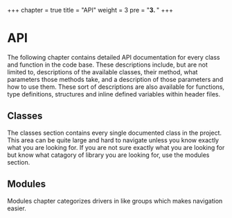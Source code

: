 +++
chapter = true
title = "API"
weight = 3
pre = "<b>3. </b>"
+++

# API

The following chapter contains detailed API documentation for every class and 
function in the code base. These descriptions include, but are not limited to,
descriptions of the available classes, their method, what parameters those 
methods take, and a description of those parameters and how to use them. These
sort of descriptions are also available for functions, type definitions, 
structures and inline defined variables within header files.

## Classes

The classes section contains every single documented class in the project. This
area can be quite large and hard to navigate unless you know exactly what you
are looking for. If you are not sure exactly what you are looking for but know
what catagory of library you are looking for, use the modules section.

## Modules

Modules chapter categorizes drivers in like groups which makes navigation 
easier.
